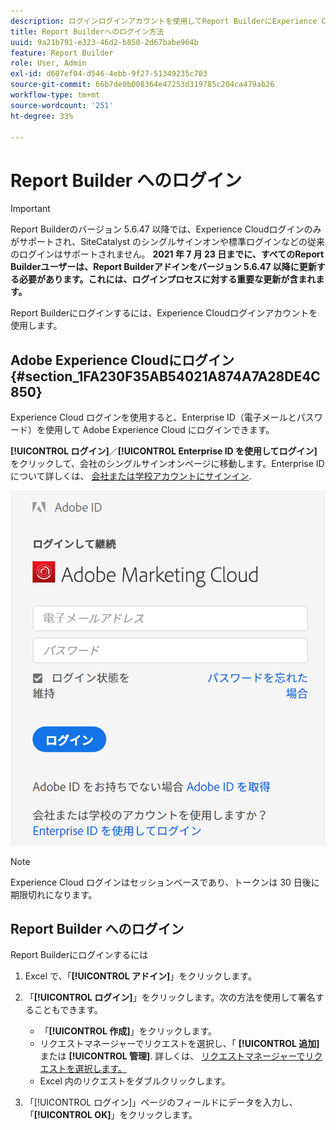 ```yaml
---
description: ログインログインアカウントを使用してReport BuilderにExperience Cloudインする方法を説明します。
title: Report Builderへのログイン方法
uuid: 9a21b791-e323-46d2-b850-2d67babe964b
feature: Report Builder
role: User, Admin
exl-id: d607ef04-d546-4ebb-9f27-51349235c703
source-git-commit: 66b7de0b008364e47253d319785c204ca479ab26
workflow-type: tm+mt
source-wordcount: '251'
ht-degree: 33%

---
```


# Report Builder へのログイン

>[!IMPORTANT]
>
>Report Builderのバージョン 5.6.47 以降では、Experience Cloudログインのみがサポートされ、SiteCatalyst のシングルサインオンや標準ログインなどの従来のログインはサポートされません。 **2021 年 7 月 23 日までに、すべてのReport Builderユーザーは、Report Builderアドインをバージョン 5.6.47 以降に更新する必要があります。これには、ログインプロセスに対する重要な更新が含まれます。**

Report Builderにログインするには、Experience Cloudログインアカウントを使用します。

## Adobe Experience Cloudにログイン {#section_1FA230F35AB54021A874A7A28DE4C850}

Experience Cloud ログインを使用すると、Enterprise ID（電子メールとパスワード）を使用して Adobe Experience Cloud にログインできます。

**[!UICONTROL ログイン]**／**[!UICONTROL Enterprise ID を使用してログイン]**&#x200B;をクリックして、会社のシングルサインオンページに移動します。Enterprise IDについて詳しくは、 [会社または学校アカウントにサインイン](https://helpx.adobe.com/jp/enterprise/kb/enterprise-id-faq.html#whatis).

![Adobe IDを使用したログインと使用しないログインのオプションを示す、Adobe Experience Cloudのログインウィンドウを示すスクリーンショット](assets/adobe_id_login.png)

>[!NOTE]
>
>Experience Cloud ログインはセッションベースであり、トークンは 30 日後に期限切れになります。

## Report Builder へのログイン

Report Builderにログインするには

1. Excel で、「**[!UICONTROL アドイン]**」をクリックします。
1. 「**[!UICONTROL ログイン]**」をクリックします。次の方法を使用して署名することもできます。

   * 「**[!UICONTROL 作成]**」をクリックします。
   * リクエストマネージャーでリクエストを選択し、「 **[!UICONTROL 追加]** または **[!UICONTROL 管理]**. 詳しくは、 [リクエストマネージャーでリクエストを選択します。](/help/analyze/report-builder/manage-requests/r-arb-manage-requests.md)
   * Excel 内のリクエストをダブルクリックします。

1. 「[!UICONTROL ログイン]」ページのフィールドにデータを入力し、「**[!UICONTROL OK]**」をクリックします。
